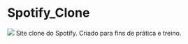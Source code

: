 # Spotify_Clone
<img src="img/spotify_clone.png" />
Site clone do Spotify. Criado para fins de prática e treino.
